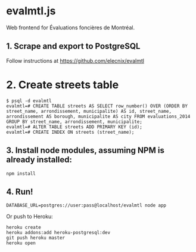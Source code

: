# evalmtl.js

Web frontend for Évaluations foncières de Montréal.

## 1. Scrape and export to PostgreSQL

Follow instructions at https://github.com/elecnix/evalmtl

# 2. Create streets table

    $ psql -d evalmtl
    evalmtl=# CREATE TABLE streets AS SELECT row_number() OVER (ORDER BY street_name, arrondissement, municipalite) AS id, street_name, arrondissement AS borough, municipalite AS city FROM evaluations_2014 GROUP BY street_name, arrondissement, municipalite;
    evalmtl=# ALTER TABLE streets ADD PRIMARY KEY (id);
    evalmtl=# CREATE INDEX ON streets (street_name);

## 3. Install node modules, assuming NPM is already installed:

    npm install

## 4. Run!

    DATABASE_URL=postgres://user:pass@localhost/evalmtl node app

Or push to Heroku:

    heroku create
    heroku addons:add heroku-postgresql:dev
    git push heroku master
    heroku open

